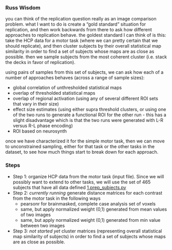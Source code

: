 ### Russ Wisdom

you can think of the replication question really as an image comparison problem.  what I want to do is create a “gold standard” situation for replication, and then work backwards from there to ask how different approaches to replication behave.  the goldest standard I can think of is this:  take the HCP data for a motor task (where we can pretty certain that we should replicate), and then cluster subjects by their overall statistical map similarity in order to find a set of subjects whose maps are as close as possible.  then we sample subjects from the most coherent cluster (i.e. stack the decks in favor of replication).  

using pairs of samples from this set of subjects, we can ask how each of a number of approaches behaves (across a range of sample sizes):
- global correlation of unthresholded statistical maps
- overlap of thresholded statistical maps
- overlap of regional activation (using any of several different ROI sets that vary in their size)
- effect size estimates (using either supra threshold clusters, or using one of the two runs to generate a functional ROI for the other run - this has a slight disadvantage which is that the two runs were generated with L-R versus R-L phase encoding)
- ROI based on neurosynth

once we have characterized it for the simple motor task, then we can move to unconstrained sampling, either for that task or the other tasks in the dataset, to see how much things start to break down for each approach.

### Steps

 - Step 1: organize HCP data from the motor task (input file). Since we will possibly want to extend to other tasks, we will use the set of 465 subjects that have all data defined [1.prep_subjects.py](1.prep_subjects.py)
 - Step 2: *currently running* generate distance matrices for each contrast from the motor task in the following ways
   - pearsonr for brainmasked, complete case analysis set of voxels
   - same, but apply normalized weight (0,1) generated from mean values of two images
   - same, but apply normalized weight (0,1) generated from min value between two images
 - Step 3: *not started yet* cluster matrices (representing overall statistical map similarity of subjects) in order to find a set of subjects whose maps are as close as possible.
